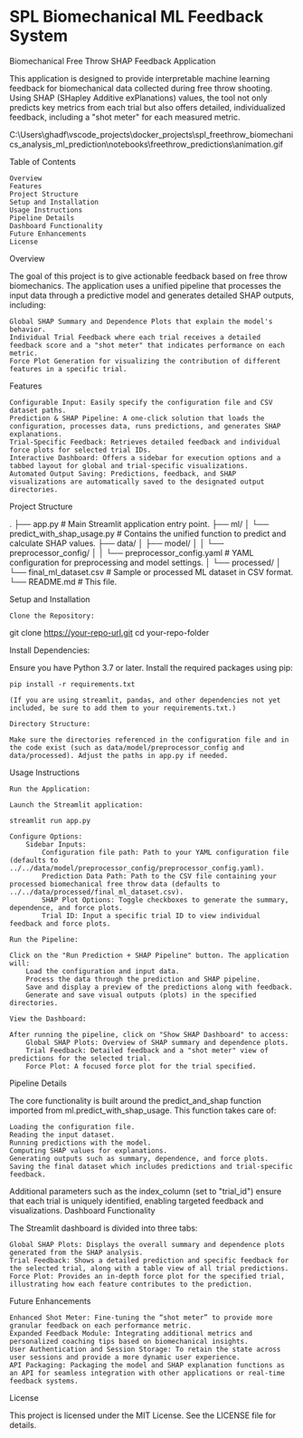 # SPL Biomechanical ML Feedback System

Biomechanical Free Throw SHAP Feedback Application

This application is designed to provide interpretable machine learning feedback for biomechanical data collected during free throw shooting. Using SHAP (SHapley Additive exPlanations) values, the tool not only predicts key metrics from each trial but also offers detailed, individualized feedback, including a "shot meter" for each measured metric.

C:\Users\ghadf\vscode_projects\docker_projects\spl_freethrow_biomechanics_analysis_ml_prediction\notebooks\freethrow_predictions\animation.gif

Table of Contents

    Overview
    Features
    Project Structure
    Setup and Installation
    Usage Instructions
    Pipeline Details
    Dashboard Functionality
    Future Enhancements
    License

Overview

The goal of this project is to give actionable feedback based on free throw biomechanics. The application uses a unified pipeline that processes the input data through a predictive model and generates detailed SHAP outputs, including:

    Global SHAP Summary and Dependence Plots that explain the model's behavior.
    Individual Trial Feedback where each trial receives a detailed feedback score and a "shot meter" that indicates performance on each metric.
    Force Plot Generation for visualizing the contribution of different features in a specific trial.

Features

    Configurable Input: Easily specify the configuration file and CSV dataset paths.
    Prediction & SHAP Pipeline: A one-click solution that loads the configuration, processes data, runs predictions, and generates SHAP explanations.
    Trial-Specific Feedback: Retrieves detailed feedback and individual force plots for selected trial IDs.
    Interactive Dashboard: Offers a sidebar for execution options and a tabbed layout for global and trial-specific visualizations.
    Automated Output Saving: Predictions, feedback, and SHAP visualizations are automatically saved to the designated output directories.

Project Structure

.
├── app.py                  # Main Streamlit application entry point.
├── ml/
│   └── predict_with_shap_usage.py  # Contains the unified function to predict and calculate SHAP values.
├── data/
│   ├── model/
│   │   └── preprocessor_config/
│   │       └── preprocessor_config.yaml   # YAML configuration for preprocessing and model settings.
│   └── processed/
│       └── final_ml_dataset.csv         # Sample or processed ML dataset in CSV format.
└── README.md               # This file.

Setup and Installation

    Clone the Repository:

git clone https://your-repo-url.git
cd your-repo-folder

Install Dependencies:

Ensure you have Python 3.7 or later. Install the required packages using pip:

    pip install -r requirements.txt

    (If you are using streamlit, pandas, and other dependencies not yet included, be sure to add them to your requirements.txt.)

    Directory Structure:

    Make sure the directories referenced in the configuration file and in the code exist (such as data/model/preprocessor_config and data/processed). Adjust the paths in app.py if needed.

Usage Instructions

    Run the Application:

    Launch the Streamlit application:

    streamlit run app.py

    Configure Options:
        Sidebar Inputs:
            Configuration file path: Path to your YAML configuration file (defaults to ../../data/model/preprocessor_config/preprocessor_config.yaml).
            Prediction Data Path: Path to the CSV file containing your processed biomechanical free throw data (defaults to ../../data/processed/final_ml_dataset.csv).
            SHAP Plot Options: Toggle checkboxes to generate the summary, dependence, and force plots.
            Trial ID: Input a specific trial ID to view individual feedback and force plots.

    Run the Pipeline:

    Click on the "Run Prediction + SHAP Pipeline" button. The application will:
        Load the configuration and input data.
        Process the data through the prediction and SHAP pipeline.
        Save and display a preview of the predictions along with feedback.
        Generate and save visual outputs (plots) in the specified directories.

    View the Dashboard:

    After running the pipeline, click on "Show SHAP Dashboard" to access:
        Global SHAP Plots: Overview of SHAP summary and dependence plots.
        Trial Feedback: Detailed feedback and a "shot meter" view of predictions for the selected trial.
        Force Plot: A focused force plot for the trial specified.

Pipeline Details

The core functionality is built around the predict_and_shap function imported from ml.predict_with_shap_usage. This function takes care of:

    Loading the configuration file.
    Reading the input dataset.
    Running predictions with the model.
    Computing SHAP values for explanations.
    Generating outputs such as summary, dependence, and force plots.
    Saving the final dataset which includes predictions and trial-specific feedback.

Additional parameters such as the index_column (set to "trial_id") ensure that each trial is uniquely identified, enabling targeted feedback and visualizations.
Dashboard Functionality

The Streamlit dashboard is divided into three tabs:

    Global SHAP Plots: Displays the overall summary and dependence plots generated from the SHAP analysis.
    Trial Feedback: Shows a detailed prediction and specific feedback for the selected trial, along with a table view of all trial predictions.
    Force Plot: Provides an in-depth force plot for the specified trial, illustrating how each feature contributes to the prediction.

Future Enhancements

    Enhanced Shot Meter: Fine-tuning the “shot meter” to provide more granular feedback on each performance metric.
    Expanded Feedback Module: Integrating additional metrics and personalized coaching tips based on biomechanical insights.
    User Authentication and Session Storage: To retain the state across user sessions and provide a more dynamic user experience.
    API Packaging: Packaging the model and SHAP explanation functions as an API for seamless integration with other applications or real-time feedback systems.

License

This project is licensed under the MIT License. See the LICENSE file for details.
